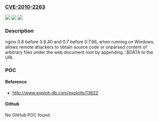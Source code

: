 ### [CVE-2010-2263](https://cve.mitre.org/cgi-bin/cvename.cgi?name=CVE-2010-2263)
![](https://img.shields.io/static/v1?label=Product&message=n%2Fa&color=blue)
![](https://img.shields.io/static/v1?label=Version&message=n%2Fa&color=blue)
![](https://img.shields.io/static/v1?label=Vulnerability&message=n%2Fa&color=brighgreen)

### Description

nginx 0.8 before 0.8.40 and 0.7 before 0.7.66, when running on Windows, allows remote attackers to obtain source code or unparsed content of arbitrary files under the web document root by appending ::$DATA to the URI.

### POC

#### Reference
- http://www.exploit-db.com/exploits/13822

#### Github
No GitHub POC found.

